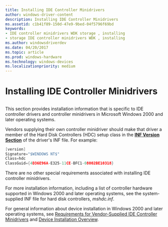 ```yaml
---
title: Installing IDE Controller Minidrivers
author: windows-driver-content
description: Installing IDE Controller Minidrivers
ms.assetid: c1b41f89-150d-47e9-9bed-04f5796f69bd
keywords:
- IDE controller minidrivers WDK storage , installing
- storage IDE controller minidrivers WDK , installing
ms.author: windowsdriverdev
ms.date: 04/20/2017
ms.topic: article
ms.prod: windows-hardware
ms.technology: windows-devices
ms.localizationpriority: medium
---
```


# Installing IDE Controller Minidrivers


## <span id="ddk_installing_ide_controller_minidrivers_kg"></span><span id="DDK_INSTALLING_IDE_CONTROLLER_MINIDRIVERS_KG"></span>


This section provides installation information that is specific to IDE controller drivers and controller minidrivers in Microsoft Windows 2000 and later operating systems.

Vendors supplying their own controller minidriver should make that driver a member of the Hard Disk Controllers (HDC) setup class in the [**INF Version Section**](https://msdn.microsoft.com/library/windows/hardware/ff547502) of the driver's INF file. For example:

```cpp
[version]
Signature="$WINDOWS NT$"
Class=hdc
ClassGuid={4D36E96A-E325-11CE-BFC1-08002BE10318}
```

There are no other special requirements associated with installing IDE controller minidrivers.

For more installation information, including a list of controller hardware supported in Windows 2000 and later operating systems, see the system-supplied INF file for hard disk controllers, *mshdc.inf*.

For general information about device installation in Windows 2000 and later operating systems, see [Requirements for Vendor-Supplied IDE Controller Minidrivers](requirements-for-vendor-supplied-ide-controller-minidrivers.md) and [Device Installation Overview](https://msdn.microsoft.com/library/windows/hardware/ff549455).

 

 




